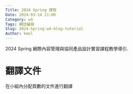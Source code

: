 ```yaml
---
Title: 2024 Spring 課程
Date: 2024-03-14 11:00
Category: w4
Tags: 網誌編寫
Slug: 2024-Spring-w4-blog-tutorial
Author: kmol
---
```


2024 Spring 網際內容管理與協同產品設計實習課程教學導引.

<!-- PELICAN_END_SUMMARY -->

# 翻譯文件
在小組內分配頁數的文件進行翻譯

